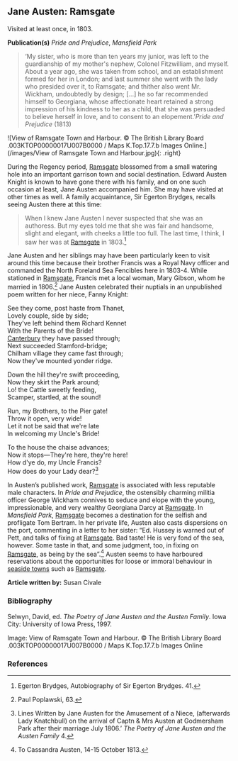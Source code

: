 ## Jane Austen: Ramsgate

Visited at least once, in 1803.

**Publication(s)** _Pride and Prejudice_, _Mansfield Park_

>‘My sister, who is more than ten years my junior, was left to the guardianship of my mother's nephew, Colonel Fitzwilliam, and myself. About a year ago, she was taken from school, and an establishment formed for her in London; and last summer she went with the lady who presided over it, to Ramsgate; and thither also went Mr. Wickham, undoubtedly by design; […] he so far recommended himself to Georgiana, whose affectionate heart retained a strong impression of his kindness to her as a child, that she was persuaded to believe herself in love, and to consent to an elopement.’_Pride and Prejudice_ (1813)

![View of Ramsgate Town and Harbour. © The British Library Board .003KTOP00000017U007B0000 / Maps K.Top.17.7.b Images Online.](/images/View of Ramsgate Town and Harbour.jpg){: .right}

During the Regency period, [Ramsgate](/dickens/19c-ramsgate) blossomed from a small watering hole into an important garrison town and social destination.  Edward Austen Knight is known to have gone there with his family, and on one such occasion at least, Jane Austen accompanied him.  She may have visited at other times as well.  A family acquaintance, Sir Egerton Brydges, recalls seeing Austen there at this time:  

>When I knew Jane Austen I never suspected that she was an authoress.  But my eyes told me that she was fair and handsome, slight and elegant, with cheeks a little too full.  The last time, I think, I saw her was at [Ramsgate](/dickens/19c-ramsgate) in 1803.[^ref1]    

Jane Austen and her siblings may have been particularly keen to visit around this time because their brother Francis was a Royal Navy officer and commanded the North Foreland Sea Fencibles here in 1803-4.  While stationed in [Ramsgate](/dickens/19c-ramsgate), Francis met a local woman, Mary Gibson, whom he married in 1806.[^ref2]   Jane Austen celebrated their nuptials in an unpublished poem written for her niece, Fanny Knight:

See they come, post haste from Thanet,   
   Lovely couple, side by side;   
They've left behind them Richard Kennet   
   With the Parents of the Bride!    
[Canterbury](/19c/19c-canterbury) they have passed through;   
   Next succeeded Stamford-bridge;   
Chilham village they came fast through;   
   Now they've mounted yonder ridge.   

Down the hill they're swift proceeding,   
   Now they skirt the Park around;   
Lo! the Cattle sweetly feeding,   
   Scamper, startled, at the sound!    

Run, my Brothers, to the Pier gate!   
   Throw it open, very wide!   
Let it not be said that we're late   
   In welcoming my Uncle's Bride!    

To the house the chaise advances;   
   Now it stops—They're here, they're here!   
How d'ye do, my Uncle Francis?   
   How does do your Lady dear?[^ref3]    
   
In Austen’s published work, [Ramsgate](/dickens/19c-ramsgate)  is associated with less reputable male characters.  In _Pride and Prejudice_, the ostensibly charming militia officer George Wickham connives to seduce and elope with the young, impressionable, and very wealthy Georgiana Darcy at [Ramsgate](/dickens/19c-ramsgate).  In _Mansfield Park_, [Ramsgate](/dickens/19c-ramsgate)  becomes a destination for the selfish and profligate Tom Bertram.  In her private life, Austen also casts dispersions on the port, commenting in a letter to her sister: “Ed. Hussey is warned out of Pett, and talks of fixing at [Ramsgate](/dickens/19c-ramsgate).  Bad taste!  He is very fond of the sea, however. Some taste in that, and some judgment, too, in fixing on [Ramsgate](/dickens/19c-ramsgate), as being by the sea”.[^ref4]   Austen seems to have harboured reservations about the opportunities for loose or immoral behaviour in [seaside towns]( /19c/19c-seaside) such as [Ramsgate](/dickens/19c-ramsgate). 

**Article written by:** Susan Civale

### Bibliography 

Selwyn, David, ed. _The Poetry of Jane Austen and the Austen Family_. Iowa City: University of Iowa Press, 1997.

Image: View of Ramsgate Town and Harbour. © The British Library Board .003KTOP00000017U007B0000 / Maps K.Top.17.7.b Images Online

### References

[^ref1]: Egerton Brydges, Autobiography of Sir Egerton Brydges. 41.
[^ref2]:  Paul Poplawski, 63.
[^ref3]:Lines Written by Jane Austen for the Amusement of a Niece, (afterwards Lady Knatchbull) on the arrival of Captn & Mrs Austen at Godmersham Park after their marriage July 1806.’ _The Poetry of Jane Austen and the Austen Family_ 4.
[^ref4]:  To Cassandra Austen, 14-15 October 1813.

